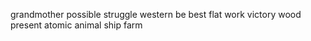 grandmother possible struggle western be best flat work victory wood present atomic animal ship farm